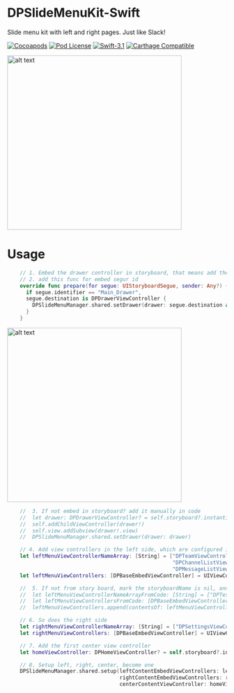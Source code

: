 # DPSlideMenuKit-Swift
Slide menu kit with left and right pages. Just like Slack!

[![Cocoapods](https://img.shields.io/cocoapods/v/DPSlideMenuKit.svg)](http://cocoapods.org/?q=DPSlideMenuKit)
[![Pod License](http://img.shields.io/cocoapods/l/DPSlideMenuKit.svg)](https://github.com/HongliYu/DPSlideMenuKit-Swift/blob/master/LICENSE)
[![Swift-3.1](https://img.shields.io/badge/Swift-3.1-blue.svg)]()
[![Carthage Compatible](https://img.shields.io/badge/Carthage-compatible-4BC51D.svg?style=flat)](https://github.com/Carthage/Carthage)

<img src="https://github.com/HongliYu/DPSlideMenuKit-Swift/blob/master/Demo.gif?raw=true" alt="alt text"  height="400">

# Usage

```  swift
    // 1. Embed the drawer controller in storyboard, that means add the drawer controller as the child controller of current view controller
    // 2. add this func for embed segur id
    override func prepare(for segue: UIStoryboardSegue, sender: Any?) {
      if segue.identifier == "Main_Drawer",
      segue.destination is DPDrawerViewController {
        DPSlideMenuManager.shared.setDrawer(drawer: segue.destination as? DPDrawerViewController)
      }
    }

```
<img src="https://github.com/HongliYu/DPSlideMenuKit-Swift/blob/master/EmbedDrawer.png?raw=true" alt="alt text"  height="400">

```  swift
    //  3. If not embed in storyboard? add it manually in code
    //  let drawer: DPDrawerViewController? = self.storyboard?.instantiateViewController(withIdentifier: "DPDrawerViewController") as? DPDrawerViewController
    //  self.addChildViewController(drawer!)
    //  self.view.addSubview(drawer!.view)
    //  DPSlideMenuManager.shared.setDrawer(drawer: drawer)
```

```  swift
    // 4. Add view controllers in the left side, which are configured in the storyboard
    let leftMenuViewControllerNameArray: [String] = ["DPTeamViewController",
                                                     "DPChannelListViewController",
                                                     "DPMessageListViewController"]
    let leftMenuViewControllers: [DPBaseEmbedViewController] = UIViewController.generateViewControllersFrom(viewControllerNameArray: leftMenuViewControllerNameArray, storyboardName: "Main", bundle: nil) as! [DPBaseEmbedViewController]

    //  5. If not from story board, mark the storyboardName is nil, and the related view controller will be generated without story board
    //  let leftMenuViewControllerNameArrayFromCode: [String] = ["DPTestViewController"]
    //  let leftMenuViewControllersFromCode: [DPBaseEmbedViewController] = UIViewController.generateViewControllersFrom(viewControllerNameArray: leftMenuViewControllerNameArrayFromCode, storyboardName: nil, bundle: nil) as! [DPBaseEmbedViewController]
    //  leftMenuViewControllers.append(contentsOf: leftMenuViewControllersFromCode)

    // 6. So does the right side
    let rightMenuViewControllerNameArray: [String] = ["DPSettingsViewController"]
    let rightMenuViewControllers: [DPBaseEmbedViewController] = UIViewController.generateViewControllersFrom(viewControllerNameArray: rightMenuViewControllerNameArray, storyboardName: "Main", bundle: nil) as! [DPBaseEmbedViewController]

    // 7. Add the first center view controller
    let homeViewController: DPHomeViewController? = self.storyboard?.instantiateViewController(withIdentifier: "DPHomeViewController") as? DPHomeViewController

    // 8. Setup left, right, center, become one
    DPSlideMenuManager.shared.setup(leftContentEmbedViewControllers: leftMenuViewControllers,
                                    rightContentEmbedViewControllers: rightMenuViewControllers,
                                    centerContentViewController: homeViewController)
```
